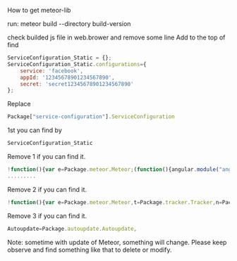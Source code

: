 How to get meteor-lib

run: meteor build --directory build-version

check builded js file in web.brower and remove some line
Add to the top of find
```javascript
ServiceConfiguration_Static = {};
ServiceConfiguration_Static.configurations={
    service: 'facebook',
    appId: '12345678901234567890',
    secret: 'secret12345678901234567890'
};
```
Replace
```javascript
Package["service-configuration"].ServiceConfiguration
```
1st you can find
by
```javascript
ServiceConfiguration_Static
```

Remove 1 if you can find it.

```javascript
!function(){var e=Package.meteor.Meteor;(function(){angular.module("angular-meteor").config(["$provide",function(e){var t=["html","tpl","tmpl","template","view"];e.decorator("$templateCache",["$delegate",function(e){var a=e.get;return e.get=function(e){var r=a(e);if(angular.isUndefined(r)){var n=((e.split(".")||[]).pop()||"").toLowerCase();if(t.indexOf(n)>-1)throw new Error("[angular-meteor][err][404] "+e+" - HTML template does not exists!")}return r},e}])}])}).call(this),"undefined"==typeof Package&&(Package={}),Package["angular-templates"]={}}();
.........
```


Remove 2 if you can find it.

```javascript
!function(){var e=Package.meteor.Meteor,t=Package.tracker.Tracker,n=Package.tracker.Deps,a=Package.retry.Retry,r=Package["ddp-client"].DDP,o=Package.mongo.Mongo,i=Package.underscore._,s,c;(function(){var t=__meteor_runtime_config__.autoupdateVersion||"unknown",n=__meteor_runtime_config__.autoupdateVersionRefreshable||"unknown";s=new o.Collection("meteor_autoupdate_clientVersions"),c={},c.newClientAvailable=function(){return!!s.findOne({_id:"version",version:{$ne:t}})||!!s.findOne({_id:"version-refreshable",version:{$ne:n}})},c._ClientVersions=s;var r=!1,u=new a({minCount:0,baseTimeout:3e4}),l=0;c._retrySubscription=function(){e.subscribe("meteor_autoupdate_clientVersions",{onError:function(t){e._debug("autoupdate subscription failed:",t),l++,u.retryLater(l,function(){c._retrySubscription()})},onReady:function(){if(Package.reload)var a=function(a){var s=this;if("version-refreshable"===a._id&&a.version!==n){n=a.version;var c=a.assets&&a.assets.allCss||[],u=[];i.each(document.getElementsByTagName("link"),function(e){"__meteor-css__"===e.className&&u.push(e)});var l=function(t,n){var a=i.once(n);if(t.onload=function(){r=!0,a()},!r)var o=e.setInterval(function(){t.sheet&&(a(),e.clearInterval(o))},50)},d=i.after(c.length,function(){i.each(u,function(e){e.parentNode.removeChild(e)})}),_=function(t){document.getElementsByTagName("head").item(0).appendChild(t),l(t,function(){e.setTimeout(d,200)})};0!==c.length?i.each(c,function(t){var n=document.createElement("link");n.setAttribute("rel","stylesheet"),n.setAttribute("type","text/css"),n.setAttribute("class","__meteor-css__"),n.setAttribute("href",e._relativeToSiteRootUrl(t.url)),_(n)}):d()}else"version"===a._id&&a.version!==t&&(o&&o.stop(),Package.reload&&Package.reload.Reload._reload())},o=s.find().observe({added:a,changed:a})}})},c._retrySubscription()}).call(this),"undefined"==typeof Package&&(Package={}),Package.autoupdate={Autoupdate:c}}();
```

Remove 3 if you can find it.


```javascript
Autoupdate=Package.autoupdate.Autoupdate,
```
Note: sometime with update of Meteor, something will change. Please keep observe and find something like that to delete or modify.